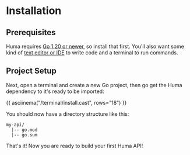 # Installation

## Prerequisites

Huma requires [Go 1.20 or newer](https://go.dev/dl/), so install that first. You'll also want some kind of [text editor or IDE](https://code.visualstudio.com/) to write code and a terminal to run commands.

## Project Setup

Next, open a terminal and create a new Go project, then go get the Huma dependency to it's ready to be imported:

{{ asciinema("/terminal/install.cast", rows="18") }}

You should now have a directory structure like this:

```title="Directory Structure"
my-api/
  |-- go.mod
  |-- go.sum
```

That's it! Now you are ready to build your first Huma API!
